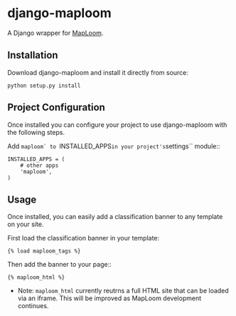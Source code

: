 django-maploom
==============

A Django wrapper for [MapLoom](https://github.com/ROGUE-JCTD/MapLoom).

Installation
------------

Download django-maploom and install it directly from source:

```python setup.py install```

Project Configuration
---------------------

Once installed you can configure your project to use 
django-maploom with the following steps.

Add ``maploom` to ``INSTALLED_APPS`` in your project's
``settings`` module::

    INSTALLED_APPS = (
        # other apps
        'maploom',
    )

Usage
-----

Once installed, you can easily add a classification banner to any template on your site.

First load the classification banner in your template:

	{% load maploom_tags %}
	
Then add the banner to your page::

	{% maploom_html %}

* Note: ```maploom_html``` currently reutrns a full HTML site that can be loaded via an iframe.
This will be improved as MapLoom development continues.

